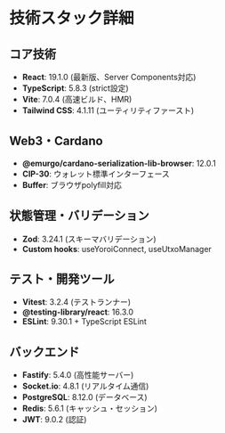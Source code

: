 # 技術スタック詳細

## コア技術
- **React**: 19.1.0 (最新版、Server Components対応)
- **TypeScript**: 5.8.3 (strict設定)
- **Vite**: 7.0.4 (高速ビルド、HMR)
- **Tailwind CSS**: 4.1.11 (ユーティリティファースト)

## Web3・Cardano
- **@emurgo/cardano-serialization-lib-browser**: 12.0.1
- **CIP-30**: ウォレット標準インターフェース
- **Buffer**: ブラウザpolyfill対応

## 状態管理・バリデーション
- **Zod**: 3.24.1 (スキーマバリデーション)
- **Custom hooks**: useYoroiConnect, useUtxoManager

## テスト・開発ツール
- **Vitest**: 3.2.4 (テストランナー)
- **@testing-library/react**: 16.3.0
- **ESLint**: 9.30.1 + TypeScript ESLint

## バックエンド
- **Fastify**: 5.4.0 (高性能サーバー)
- **Socket.io**: 4.8.1 (リアルタイム通信)
- **PostgreSQL**: 8.12.0 (データベース)
- **Redis**: 5.6.1 (キャッシュ・セッション)
- **JWT**: 9.0.2 (認証)